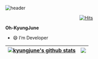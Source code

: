 ![header](https://capsule-render.vercel.app/api?type=waving&color=auto&height=300&section=header&text=KYUNGJUNE%20-OH&fontSize=70) 

<div align=center>	
 
[![Hits](https://hits.seeyoufarm.com/api/count/incr/badge.svg?url=https%3A%2F%2Fgithub.com%2Fleetaehee1&count_bg=%2329BEE4&title_bg=%23555555&icon=&icon_color=%23E7E7E7&title=hits&edge_flat=false)](https://hits.seeyoufarm.com)  
 
</div>   

**Oh-KyungJune**
- 😄 I’m Developer
<!--
- 🌱 I’m currently learning ...
- 👯 I’m looking to collaborate on ...
- 🤔 I’m looking for help with ...
- 💬 Ask me about ...
- 📫 How to reach me: ...
- 😄 Pronouns: ...
- ⚡ Fun fact: ...
-->


| <a href="https://github.com/okj2670/github-readme-stats"><img align="center" src="https://github-readme-stats.vercel.app/api?username=okj2670&show_icons=true&include_all_commits=true&theme=vue&hide_border=true" alt="kyungjune's github stats" /></a> | <a href="https://github.com/okj2670/github-readme-stats"><img align="center" src="https://github-readme-stats.vercel.app/api/top-langs/?username=okj2670&layout=compact&theme=vue&hide_border=true" /></a> |
| ------------- | ------------- |
